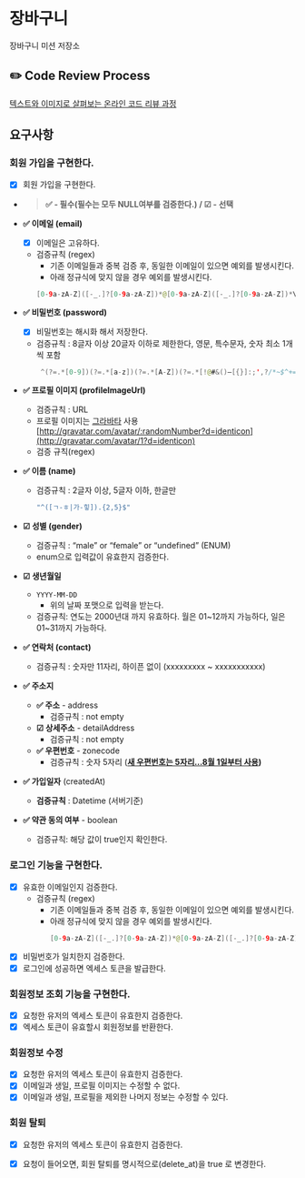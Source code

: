 # 장바구니

장바구니 미션 저장소

## ✏️ Code Review Process

[텍스트와 이미지로 살펴보는 온라인 코드 리뷰 과정](https://github.com/next-step/nextstep-docs/tree/master/codereview)

## 요구사항

### 회원 가입을 구현한다.

- [x] 회원 가입을 구현한다.
- > **✅ - 필수(필수는 모두 NULL여부를 검증한다.) / ☑ - 선택**
- **✅ 이메일 (email)**
    - [x] 이메일은 고유하다.
    - 검증규칙 (regex)
        - 기존 이메일들과 중복 검증 후, 동일한 이메일이 있으면 예외를 발생시킨다.
        - 아래 정규식에 맞지 않을 경우 예외를 발생시킨다.
      ```java
      [0-9a-zA-Z]([-_.]?[0-9a-zA-Z])*@[0-9a-zA-Z]([-_.]?[0-9a-zA-Z])*\.([a-zA-Z])+
      ```

- **✅ 비밀번호 (password)**
    - [x] 비밀번호는 해시화 해서 저장한다.
    - 검증규칙 : 8글자 이상 20글자 이하로 제한한다, 영문, 특수문자, 숫자 최소 1개씩 포함
      ```java
       ^(?=.*[0-9])(?=.*[a-z])(?=.*[A-Z])(?=.*[!@#&()–[{}]:;',?/*~$^+=<>]).{8,20}$
      ```

- **✅ 프로필 이미지 (profileImageUrl)**
    - 검증규칙 : URL
    - 프로필 이미지는 [그라바타](https://ko.gravatar.com/)
      사용 [http://gravatar.com/avatar/:randomNumber?d=identicon](http://gravatar.com/avatar/1?d=identicon)
    - 검증 규칙(regex)


- **✅ 이름 (name)**
    - 검증규칙 : 2글자 이상, 5글자 이하, 한글만
        ```java
        "^([ㄱ-ㅎ|가-힣]).{2,5}$"
        ```
- **☑ 성별 (gender)**
    - 검증규칙 : “male” or “female” or “undefined” (ENUM)
    - enum으로 입력값이 유효한지 검증한다.

- **☑ 생년월일**
    - `YYYY-MM-DD`
        - 위의 날짜 포맷으로 입력을 받는다.
    - 검증규칙: 연도는 2000년대 까지 유효하다. 월은 01~12까지 가능하다, 일은 01~31까지 가능하다.

- **✅ 연락처 (contact)**
    - 검증규칙 : 숫자만 11자리, 하이픈 없이 (xxxxxxxxx ~ xxxxxxxxxxx)

- **✅ 주소지**
    - **✅ 주소** - address
        - 검증규칙 : not empty
    - **☑ 상세주소** - detailAddress
        - 검증규칙 : not empty
    - **✅ 우편번호** - zonecode
        - 검증규칙 : 숫자 5자리 (**[새 우편번호는 5자리…8월 1일부터 사용](https://www.korea.kr/news/policyNewsView.do?newsId=148798638))**

- **✅ 가입일자** (createdAt)
    - **검증규칙** : Datetime (서버기준)

- **✅ 약관 동의 여부** - boolean
    - 검증규칙: 해당 값이 true인지 확인한다.

### 로그인 기능을 구현한다.

- [x] 유효한 이메일인지 검증한다.
    - 검증규칙 (regex)
        - 기존 이메일들과 중복 검증 후, 동일한 이메일이 있으면 예외를 발생시킨다.
        - 아래 정규식에 맞지 않을 경우 예외를 발생시킨다.
           ```java
           [0-9a-zA-Z]([-_.]?[0-9a-zA-Z])*@[0-9a-zA-Z]([-_.]?[0-9a-zA-Z])*\.([a-zA-Z])+
           ```  
- [x] 비밀번호가 일치한지 검증한다.
- [x] 로그인에 성공하면 엑세스 토큰을 발급한다.

### 회원정보 조회 기능을 구현한다.

- [x] 요청한 유저의 엑세스 토큰이 유효한지 검증한다.
- [x] 엑세스 토큰이 유효할시 회원정보를 반환한다.

### 회원정보 수정

- [x] 요청한 유저의 엑세스 토큰이 유효한지 검증한다.
- [x] 이메일과 생일, 프로필 이미지는 수정할 수 없다.
- [x] 이메일과 생일, 프로필을 제외한 나머지 정보는 수정할 수 있다.

### 회원 탈퇴

- [x] 요청한 유저의 엑세스 토큰이 유효한지 검증한다.
- [x] 요청이 들어오면, 회원 탈퇴를 명시적으로(delete_at)을 true 로 변경한다.


